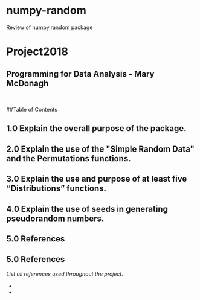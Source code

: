 # numpy-random
Review of numpy.random package

<p align="center">           
<h1><b>Project2018</b><br></h1>
<h2>Programming for Data Analysis - Mary McDonagh</h2>
</br>
</p>

##Table of Contents

## 1.0 Explain the overall purpose of the package.
## 2.0 Explain the use of the "Simple Random Data" and the Permutations functions.
## 3.0 Explain the use and purpose of at least five “Distributions” functions.
## 4.0 Explain the use of seeds in generating pseudorandom numbers.
## 5.0 References







## 5.0 References

*List all references used throughout the project.*

-

-

